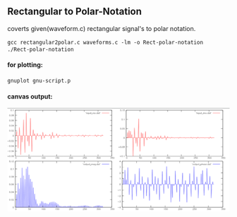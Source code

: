 ## Rectangular to Polar-Notation

coverts given(waveform.c) rectangular signal's to polar notation.

```
gcc rectangular2polar.c waveforms.c -lm -o Rect-polar-notation
./Rect-polar-notation
```

#### for plotting:
```
gnuplot gnu-script.p
```

#### canvas output:
![alt text](https://github.com/ellenfel/DSP-From-Ground-Up/blob/master/images/rect-polar.png?raw=true)
